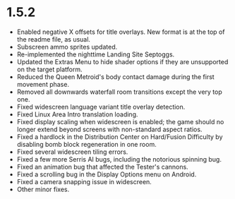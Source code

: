 # 1.5.2 
- Enabled negative X offsets for title overlays. New format is at the top of the readme file, as usual.
- Subscreen ammo sprites updated.
- Re-implemented the nighttime Landing Site Septoggs.
- Updated the Extras Menu to hide shader options if they are unsupported on the target platform.
- Reduced the Queen Metroid's body contact damage during the first movement phase.
- Removed all downwards waterfall room transitions except the very top one.
- Fixed widescreen language variant title overlay detection.
- Fixed Linux Area Intro translation loading.
- Fixed display scaling when widescreen is enabled; the game should no longer extend beyond screens with non-standard aspect ratios.
- Fixed a hardlock in the Distribution Center on Hard/Fusion Difficulty by disabling bomb block regeneration in one room.
- Fixed several widescreen tiling errors.
- Fixed a few more Serris AI bugs, including the notorious spinning bug.
- Fixed an animation bug that affected the Tester's cannons.
- Fixed a scrolling bug in the Display Options menu on Android.
- Fixed a camera snapping issue in widescreen.
- Other minor fixes.
